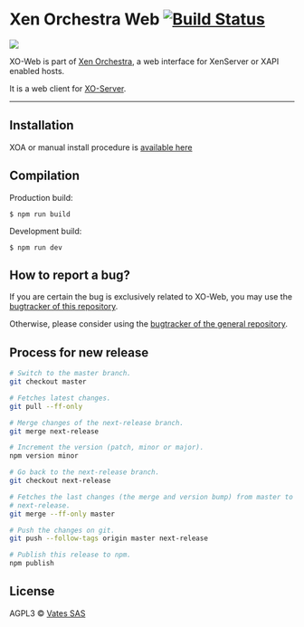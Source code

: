# Xen Orchestra Web [![Build Status](https://travis-ci.org/vatesfr/xo-web.png?branch=master)](https://travis-ci.org/vatesfr/xo-web)

![](http://i.imgur.com/tRffA5y.png)

XO-Web is part of [Xen Orchestra](https://github.com/vatesfr/xo), a web interface for XenServer or XAPI enabled hosts.

It is a web client for [XO-Server](https://github.com/vatesfr/xo-server).

___

## Installation

XOA or manual install procedure is [available here](https://github.com/vatesfr/xo/blob/master/doc/installation/README.md)

## Compilation

Production build:

```
$ npm run build
```

Development build:

```
$ npm run dev
```

## How to report a bug?

If you are certain the bug is exclusively related to XO-Web, you may use the [bugtracker of this repository](https://github.com/vatesfr/xo-web/issues).

Otherwise, please consider using the [bugtracker of the general repository](https://github.com/vatesfr/xo/issues).

## Process for new release

```bash
# Switch to the master branch.
git checkout master

# Fetches latest changes.
git pull --ff-only

# Merge changes of the next-release branch.
git merge next-release

# Increment the version (patch, minor or major).
npm version minor

# Go back to the next-release branch.
git checkout next-release

# Fetches the last changes (the merge and version bump) from master to
# next-release.
git merge --ff-only master

# Push the changes on git.
git push --follow-tags origin master next-release

# Publish this release to npm.
npm publish
```

## License

AGPL3 © [Vates SAS](http://vates.fr)
